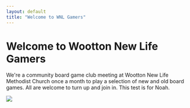 ```yaml
---
layout: default
title: "Welcome to WNL Gamers"
---
```


<div class="hero">
  <h1>Welcome to Wootton New Life Gamers</h1>
  <p>We're a community board game club meeting at Wootton New Life Methodist Church once a month to play a selection of new and old board games. All are welcome to turn up and join in. This test is for Noah.</p>
  <img src="./assets/flyer.png">
</div>
